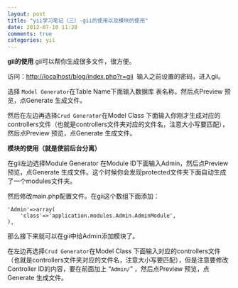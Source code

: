 ```yaml
---
layout: post
title: "yii学习笔记（三）-gii的使用以及模块的使用"
date: 2012-07-10 11:28
comments: true
categories: yii
---
```


**gii的使用** gii可以帮你生成很多文件，很方便。

访问：[http://localhost/blog/index.php?r=gii](http://localhost/blog/index.php?r=newstype)  输入之前设置的密码，进入gii。

选择 `Model Generator`在Table Name下面输入数据库 表名称，然后点Preview 预览，点Generate 生成文件。

然后在左边再选择`Crud Generator`在Model Class 下面输入你刚才生成对应的controllers文件（也就是controllers文件夹对应的文件名，注意大小写要匹配），然后点Preview 预览，点Generate 生成文件。

**模块的使用（就是使前后台分离）**

在gii左边选择Module Generator 在Module ID下面输入Admin，然后点Preview 预览，点Generate 生成文件。这个时候你会发现protected文件夹下面自动生成了一个modules文件夹。

然后修改main.php配置文件。在gii这个数组下面添加：

```
'Admin'=>array(
    'class'=>'application.modules.Admin.AdminModule',
),
```

那么接下来就可以在gii中给Admin添加模块了。

在左边再选择`Crud Generator`在Model Class 下面输入对应的controllers文件（也就是controllers文件夹对应的文件名，注意大小写要匹配），但是注意要修改Controller ID的内容，要在前面加上 “`Admin/`” ，然后点Preview 预览，点Generate 生成文件。